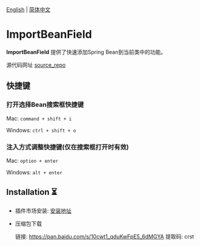 [English](README_en.md) | [简体中文](README.md)

# ImportBeanField

<!-- Plugin description -->
**ImportBeanField** 提供了快速添加Spring Bean到当前类中的功能。

源代码网址 [source_repo]

## 快捷键

### 打开选择Bean搜索框快捷键

Mac: `command + shift + i`

Windows: `ctrl + shift + o`

### 注入方式调整快捷键(仅在搜索框打开时有效)

Mac: `option + enter`

Windows: `alt + enter`

[source_repo]: https://github.com/2720851545/ImportBeanField
<!-- Plugin description end -->

## Installation ⏳

- 插件市场安装: [安装地址]

- 压缩包下载

  链接: https://pan.baidu.com/s/10cwt1_qduKwFpE5_6dMGYA 提取码: crst

[安装地址]: https://plugins.jetbrains.com/plugin/20563-importbeanfield